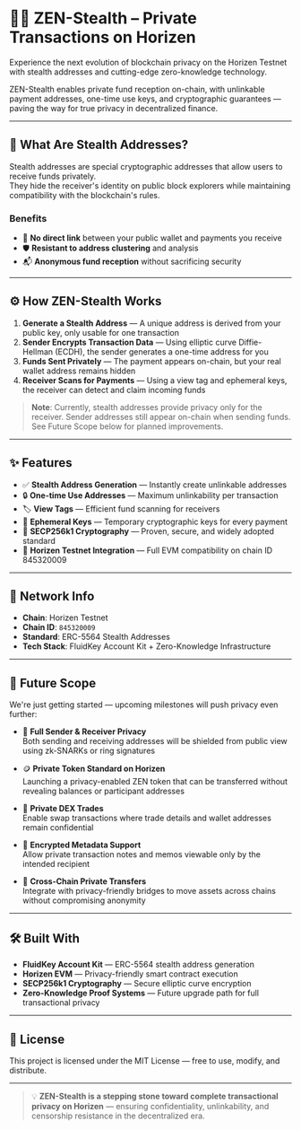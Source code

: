 # 🕵️‍♂️ ZEN-Stealth – Private Transactions on Horizen

Experience the next evolution of blockchain privacy on the Horizen Testnet with stealth addresses and cutting-edge zero-knowledge technology.

ZEN-Stealth enables private fund reception on-chain, with unlinkable payment addresses, one-time use keys, and cryptographic guarantees — paving the way for true privacy in decentralized finance.

---

## 🔐 What Are Stealth Addresses?

Stealth addresses are special cryptographic addresses that allow users to receive funds privately.  
They hide the receiver's identity on public block explorers while maintaining compatibility with the blockchain's rules.

### Benefits

- 🚫 **No direct link** between your public wallet and payments you receive
- 🛡️ **Resistant to address clustering** and analysis  
- 📬 **Anonymous fund reception** without sacrificing security

---

## ⚙️ How ZEN-Stealth Works

1. **Generate a Stealth Address** — A unique address is derived from your public key, only usable for one transaction
2. **Sender Encrypts Transaction Data** — Using elliptic curve Diffie-Hellman (ECDH), the sender generates a one-time address for you
3. **Funds Sent Privately** — The payment appears on-chain, but your real wallet address remains hidden
4. **Receiver Scans for Payments** — Using a view tag and ephemeral keys, the receiver can detect and claim incoming funds

> **Note**: Currently, stealth addresses provide privacy only for the receiver. Sender addresses still appear on-chain when sending funds. See Future Scope below for planned improvements.

---

## ✨ Features

- ✅ **Stealth Address Generation** — Instantly create unlinkable addresses
- 🔒 **One-time Use Addresses** — Maximum unlinkability per transaction
- 🏷️ **View Tags** — Efficient fund scanning for receivers
- 🧠 **Ephemeral Keys** — Temporary cryptographic keys for every payment
- 🧮 **SECP256k1 Cryptography** — Proven, secure, and widely adopted standard
- 🧪 **Horizen Testnet Integration** — Full EVM compatibility on chain ID 845320009

---

## 🧪 Network Info

- **Chain**: Horizen Testnet
- **Chain ID**: `845320009`
- **Standard**: ERC-5564 Stealth Addresses
- **Tech Stack**: FluidKey Account Kit + Zero-Knowledge Infrastructure

---

## 🚀 Future Scope

We're just getting started — upcoming milestones will push privacy even further:

- 🔁 **Full Sender & Receiver Privacy**  
  Both sending and receiving addresses will be shielded from public view using zk-SNARKs or ring signatures

- 🪙 **Private Token Standard on Horizen**  
  Launching a privacy-enabled ZEN token that can be transferred without revealing balances or participant addresses

- 💱 **Private DEX Trades**  
  Enable swap transactions where trade details and wallet addresses remain confidential

- 📜 **Encrypted Metadata Support**  
  Allow private transaction notes and memos viewable only by the intended recipient

- 🔗 **Cross-Chain Private Transfers**  
  Integrate with privacy-friendly bridges to move assets across chains without compromising anonymity

---

## 🛠️ Built With

- **FluidKey Account Kit** — ERC-5564 stealth address generation
- **Horizen EVM** — Privacy-friendly smart contract execution  
- **SECP256k1 Cryptography** — Secure elliptic curve encryption
- **Zero-Knowledge Proof Systems** — Future upgrade path for full transactional privacy

---

## 📜 License

This project is licensed under the MIT License — free to use, modify, and distribute.

---

> 💡 **ZEN-Stealth is a stepping stone toward complete transactional privacy on Horizen** — ensuring confidentiality, unlinkability, and censorship resistance in the decentralized era.
